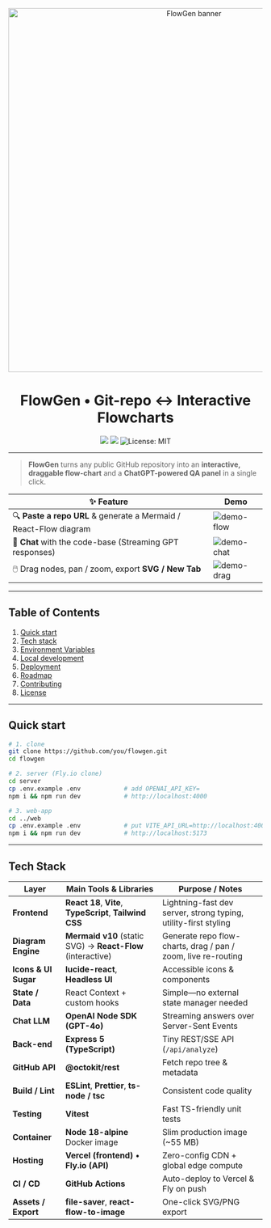 <!-- prettier-ignore-start -->
<p align="center">
  <img src="https://raw.githubusercontent.com/YOUR-ORG/YOUR-REPO/main/.github/banner.png" width="720" alt="FlowGen banner">
</p>

<h1 align="center">FlowGen • Git-repo ↔️ Interactive Flowcharts</h1>

<p align="center">
  <a href="https://your-app.vercel.app"><img src="https://img.shields.io/website?down_color=red&down_message=offline&label=frontend&up_color=green&up_message=online&url=https%3A%2F%2Fyour-app.vercel.app" /></a>
  <a href="https://fly.io/apps/server-frosty-river-911"><img src="https://img.shields.io/website?down_color=red&down_message=offline&label=API&up_color=green&up_message=online&url=https%3A%2F%2Fserver-frosty-river-911.fly.dev%2Fhealth" /></a>
  <img alt="License: MIT" src="https://img.shields.io/badge/license-MIT-blue.svg"/>
</p>

---

> **FlowGen** turns any public GitHub repository into an **interactive, draggable flow-chart** and a **ChatGPT-powered QA panel** in a single click.

| ✨ Feature | Demo |
|-----------|------|
| 🔍 **Paste a repo URL** & generate a Mermaid / React-Flow diagram | ![demo-flow](.github/demo-flow.gif) |
| 🤖 **Chat** with the code-base (Streaming GPT responses) | ![demo-chat](.github/demo-chat.gif) |
| 🖱️ Drag nodes, pan / zoom, export **SVG / New Tab** | ![demo-drag](.github/demo-drag.gif) |

---

## Table of Contents
1. [Quick start](#quick-start)
2. [Tech stack](#tech-stack)
3. [Environment Variables](#environment-variables)
4. [Local development](#local-development)
5. [Deployment](#deployment)
6. [Roadmap](#roadmap)
7. [Contributing](#contributing)
8. [License](#license)

---

## Quick start

```bash
# 1. clone
git clone https://github.com/you/flowgen.git
cd flowgen

# 2. server (Fly.io clone)
cd server
cp .env.example .env            # add OPENAI_API_KEY=
npm i && npm run dev            # http://localhost:4000

# 3. web-app
cd ../web
cp .env.example .env            # put VITE_API_URL=http://localhost:4000
npm i && npm run dev            # http://localhost:5173

```
---

## Tech Stack

| Layer | Main Tools & Libraries | Purpose / Notes |
|-------|-----------------------|-----------------|
| **Frontend** | **React 18**, **Vite**, **TypeScript**, **Tailwind CSS** | Lightning-fast dev server, strong typing, utility-first styling |
| **Diagram Engine** | **Mermaid v10** (static SVG) → **React-Flow** (interactive) | Generate repo flow-charts, drag / pan / zoom, live re-routing |
| **Icons & UI Sugar** | **lucide-react**, **Headless UI** | Accessible icons & components |
| **State / Data** | React Context + custom hooks | Simple—no external state manager needed |
| **Chat LLM** | **OpenAI Node SDK (GPT-4o)** | Streaming answers over Server-Sent Events |
| **Back-end** | **Express 5 (TypeScript)** | Tiny REST/SSE API (`/api/analyze`) |
| **GitHub API** | **@octokit/rest** | Fetch repo tree & metadata |
| **Build / Lint** | **ESLint**, **Prettier**, **ts-node / tsc** | Consistent code quality |
| **Testing** | **Vitest** | Fast TS-friendly unit tests |
| **Container** | **Node 18-alpine** Docker image | Slim production image (~55 MB) |
| **Hosting** | **Vercel (frontend)** • **Fly.io (API)** | Zero-config CDN + global edge compute |
| **CI / CD** | **GitHub Actions** | Auto-deploy to Vercel & Fly on push |
| **Assets / Export** | **file-saver**, **react-flow-to-image** | One-click SVG/PNG export |


